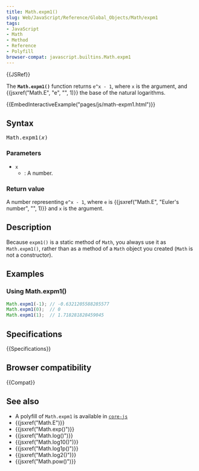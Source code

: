 ```yaml
---
title: Math.expm1()
slug: Web/JavaScript/Reference/Global_Objects/Math/expm1
tags:
- JavaScript
- Math
- Method
- Reference
- Polyfill
browser-compat: javascript.builtins.Math.expm1
---
```

{{JSRef}}

The **`Math.expm1()`** function returns `e^x - 1`, where `x` is the argument,
and {{jsxref("Math.E", "e", "", 1)}} the base of the natural
logarithms.

{{EmbedInteractiveExample("pages/js/math-expm1.html")}}

## Syntax

<pre class="brush: js">Math.expm1(<var>x</var>)</pre>

### Parameters

- `x`
  - : A number.

### Return value

A number representing `e^x - 1`, where `e` is
{{jsxref("Math.E", "Euler's number", "", 1)}} and `x` is the
argument.

## Description

Because `expm1()` is a static method of `Math`, you always use it as
`Math.expm1()`, rather than as a method of a `Math` object you created (`Math`
is not a constructor).

## Examples

### Using Math.expm1()

```js
Math.expm1(-1); // -0.6321205588285577
Math.expm1(0);  // 0
Math.expm1(1);  // 1.718281828459045
```

## Specifications

{{Specifications}}

## Browser compatibility

{{Compat}}

## See also

- A polyfill of `Math.expm1` is available in
  [`core-js`](https://github.com/zloirock/core-js#ecmascript-math)
- {{jsxref("Math.E")}}
- {{jsxref("Math.exp()")}}
- {{jsxref("Math.log()")}}
- {{jsxref("Math.log10()")}}
- {{jsxref("Math.log1p()")}}
- {{jsxref("Math.log2()")}}
- {{jsxref("Math.pow()")}}
